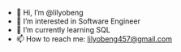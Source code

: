 - 👋 Hi, I’m @lilyobeng
- 👀 I’m interested in Software Engineer
- 🌱 I’m currently learning SQL 
- 📫 How to reach me: lilyobeng457@gmail.com

<!---
lilyobeng/lilyobeng is a ✨ special ✨ repository because its `README.md` (this file) appears on your GitHub profile.
You can click the Preview link to take a look at your changes.
--->
